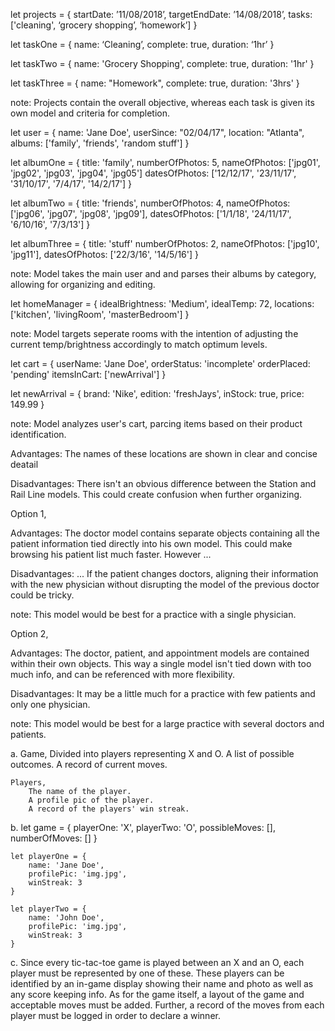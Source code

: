 <!-- Model_01: To-Do List -->

let projects = {
    startDate: ’11/08/2018’,
    targetEndDate: ’14/08/2018’,
    tasks: ['cleaning', ‘grocery shopping’, ‘homework’]
}

let taskOne = {
    name: ‘Cleaning’,
    complete: true,
    duration: ‘1hr’
}

let taskTwo = {
    name: 'Grocery Shopping',
    complete: true,
    duration: '1hr'
}

let taskThree = {
    name: "Homework",
    complete: true,
    duration: '3hrs'
}

note: Projects contain the overall objective, whereas each task is given its own model and criteria for completion.


<!-- Model-02: Photo Sharing App -->

let user = {
    name: 'Jane Doe',
    userSince: "02/04/17",
    location: "Atlanta",
    albums: ['family', 'friends', 'random stuff']
}

let albumOne = {
    title: 'family',
    numberOfPhotos: 5,
    nameOfPhotos: ['jpg01', 'jpg02', 'jpg03', 'jpg04', 'jpg05']
    datesOfPhotos: ['12/12/17', '23/11/17', '31/10/17', '7/4/17', '14/2/17']
}

let albumTwo = {
    title: 'friends',
    numberOfPhotos: 4,
    nameOfPhotos: ['jpg06', 'jpg07', 'jpg08', 'jpg09'],
    datesOfPhotos: ['1/1/18', '24/11/17', '6/10/16', '7/3/13']
}

let albumThree = {
    title: 'stuff'
    numberOfPhotos: 2,
    nameOfPhotos: ['jpg10', 'jpg11'],
    datesOfPhotos: ['22/3/16', '14/5/16']
}

note: Model takes the main user and and parses their albums by category, allowing for organizing and editing.

<!-- Model-03: Home Automation Manager -->

let homeManager = {
    idealBrightness: 'Medium',
    idealTemp: 72,
    locations: ['kitchen', 'livingRoom', 'masterBedroom']
}

note: Model targets seperate rooms with the intention of adjusting the current temp/brightness accordingly to match optimum levels.

<!-- Model-04: Sneaker Store -->

let cart = {
    userName: 'Jane Doe',
    orderStatus: 'incomplete'
    orderPlaced: 'pending'
    itemsInCart: ['newArrival']
}

let newArrival = {
    brand: 'Nike',
    edition: 'freshJays',
    inStock: true,
    price: 149.99
}

note: Model analyzes user's cart, parcing items based on their product identification.

<!-- Model-05: Subway-System -->

Advantages: The names of these locations are shown in clear and concise deatail

Disadvantages: There isn't an obvious difference between the Station and Rail Line models. This could create confusion when further organizing.

<!-- Model-06: Doctor Appointment App -->

Option 1,

Advantages: The doctor model contains separate objects containing all the patient information tied directly into his own model. This could make browsing his patient list much faster. However ...

Disadvantages: ... If the patient changes doctors, aligning their information with the new physician without disrupting the model of the previous doctor could be tricky.

note: This model would be best for a practice with a single physician.


Option 2,

Advantages: The doctor, patient, and appointment models are contained within their own objects. This way a single model isn't tied down with too much info, and can be referenced with more flexibility.

Disadvantages: It may be a little much for a practice with few patients and only one physician.

note: This model would be best for a large practice with several doctors and patients.

<!-- Model-07: Tic-Tac-Toe -->

a.  Game,
        Divided into players representing X and O.
        A list of possible outcomes.
        A record of current moves.

    Players,
        The name of the player.
        A profile pic of the player.
        A record of the players' win streak.


b.  let game = {
        playerOne: 'X',
        playerTwo: 'O',
        possibleMoves: [],
        numberOfMoves: []
}

    let playerOne = {
        name: 'Jane Doe',
        profilePic: 'img.jpg',
        winStreak: 3
    }

    let playerTwo = {
        name: 'John Doe',
        profilePic: 'img.jpg',
        winStreak: 3
    }


c.  Since every tic-tac-toe game is played between an X and an O, each player must be represented by one of these. These players can be identified by an in-game display showing their name and photo as well as any score keeping info. As for the game itself, a layout of the game and acceptable moves must be added. Further, a record of the moves from each player must be logged in order to declare a winner.

